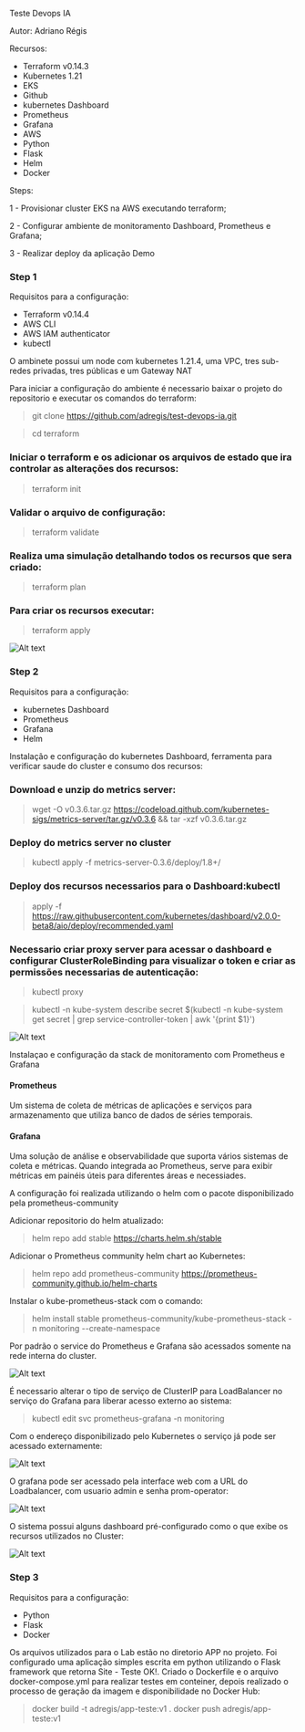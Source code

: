 Teste Devops IA 

Autor: Adriano Régis

Recursos:
- Terraform v0.14.3
- Kubernetes 1.21
- EKS
- Github
- kubernetes Dashboard
- Prometheus 
- Grafana
- AWS
- Python
- Flask
- Helm
- Docker


Steps:

1 - Provisionar cluster EKS na AWS executando terraform;

2 - Configurar ambiente de monitoramento Dashboard, Prometheus e Grafana;

3 - Realizar deploy da aplicação Demo


### Step 1

Requisitos para a configuração:
- Terraform v0.14.4
- AWS CLI
- AWS IAM authenticator
- kubectl

O ambinete possui um node com kubernetes 1.21.4, uma VPC, tres sub-redes privadas, tres públicas e um Gateway NAT

Para iniciar a configuração do ambiente é necessario baixar o projeto do repositorio e executar os comandos do terraform:

>git clone https://github.com/adregis/test-devops-ia.git

>cd terraform

### Iniciar o terraform e os adicionar os arquivos de estado que ira controlar as alterações dos recursos:
>terraform init

### Validar o arquivo de configuração:
>terraform validate

### Realiza uma simulação detalhando todos os recursos que sera criado:
>terraform plan

### Para criar os recursos executar:
>terraform apply


![Alt text](https://github.com/adregis/test-devops-ia/blob/main/imagens/eks1.png?raw=true "Console EKS")


### Step 2

Requisitos para a configuração:
- kubernetes Dashboard
- Prometheus 
- Grafana
- Helm

Instalação e configuração do kubernetes Dashboard, ferramenta para verificar saude do cluster e consumo dos recursos:

### Download e unzip do metrics server:
>wget -O v0.3.6.tar.gz https://codeload.github.com/kubernetes-sigs/metrics-server/tar.gz/v0.3.6 && tar -xzf v0.3.6.tar.gz

### Deploy do metrics server no cluster
>kubectl apply -f metrics-server-0.3.6/deploy/1.8+/

### Deploy dos recursos necessarios para o Dashboard:kubectl 
>apply -f https://raw.githubusercontent.com/kubernetes/dashboard/v2.0.0-beta8/aio/deploy/recommended.yaml

### Necessario criar proxy server para acessar o dashboard e configurar ClusterRoleBinding para visualizar o token e criar as permissões necessarias de autenticação:  
>kubectl proxy

>kubectl -n kube-system describe secret $(kubectl -n kube-system get secret | grep service-controller-token | awk '{print $1}')

![Alt text](https://github.com/adregis/test-devops-ia/blob/main/imagens/eks-dash.png?raw=true "Dashboard")


Instalaçao e configuração da stack de monitoramento com Prometheus e Grafana

#### Prometheus

Um sistema de coleta de métricas de aplicações e serviços para armazenamento que utiliza banco de dados de séries temporais.

#### Grafana

Uma solução de análise e observabilidade que suporta vários sistemas de coleta e métricas. Quando integrada ao Prometheus, serve para exibir métricas em painéis úteis para diferentes áreas e necessiades.

A configuração foi realizada utilizando o helm com o pacote disponibilizado pela prometheus-community

Adicionar repositorio do helm atualizado:

>helm repo add stable https://charts.helm.sh/stable

Adicionar o Prometheus community helm chart ao Kubernetes:

>helm repo add prometheus-community https://prometheus-community.github.io/helm-charts

Instalar o kube-prometheus-stack com o comando:

>helm install stable prometheus-community/kube-prometheus-stack -n monitoring --create-namespace

Por padrão o service do Prometheus e Grafana são acessados somente na rede interna do cluster.

![Alt text](https://github.com/adregis/test-devops-ia/blob/main/imagens/service.jpeg?raw=true "Service prometheus e grafana")

É necessario alterar o tipo de serviço de ClusterIP para LoadBalancer no serviço do Grafana para liberar acesso externo ao sistema:

> kubectl edit svc prometheus-grafana -n monitoring 

Com o endereço disponibilizado pelo Kubernetes o serviço já pode ser acessado externamente:

![Alt text](https://github.com/adregis/test-devops-ia/blob/main/imagens/service-grafana.jpeg?raw=true "Service grafana")


O grafana pode ser acessado pela interface web com a URL do Loadbalancer, com usuario admin e senha prom-operator:

![Alt text](https://github.com/adregis/test-devops-ia/blob/main/imagens/grafana1.png?raw=true "Grafana Login")

O sistema possui alguns dashboard pré-configurado como o que exibe os recursos utilizados no Cluster:

![Alt text](https://github.com/adregis/test-devops-ia/blob/main/imagens/grafana2.png?raw=true "Grafana Dashboar")


### Step 3

Requisitos para a configuração:
- Python
- Flask
- Docker

Os arquivos utilizados para o Lab estão no diretorio APP no projeto.
Foi configurado uma aplicação simples escrita em python utilizando o Flask framework que retorna Site - Teste OK!.
Criado o Dockerfile e o arquivo docker-compose.yml para realizar testes em conteiner, depois realizado o processo de geração da imagem e disponibilidade no Docker Hub:

> docker build -t adregis/app-teste:v1 .
> docker push adregis/app-teste:v1




















